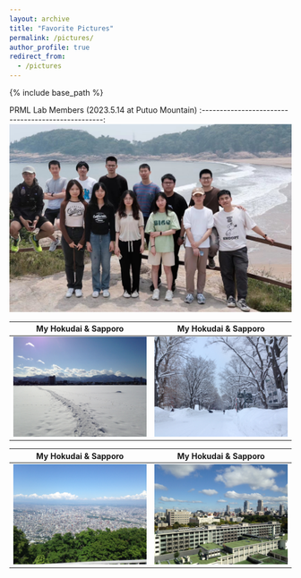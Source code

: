 ```yaml
---
layout: archive
title: "Favorite Pictures"
permalink: /pictures/
author_profile: true
redirect_from:
  - /pictures
---
```


{% include base_path %}

PRML Lab Members (2023.5.14 at Putuo Mountain)
:--------------------------------------------------:
![](/images/prml_lab.jpg) 

My Hokudai & Sapporo |  My Hokudai & Sapporo
:-------------------------:|:-------------------------:
![](/images/hokudai_winter1.jpg)  |  ![](/images/hokudai_winter2.jpg)

My Hokudai & Sapporo |  My Hokudai & Sapporo
:-------------------------:|:-------------------------:
![](/images/sapporo.jpg)  |  ![](/images/hokudai_summer.jpg)


